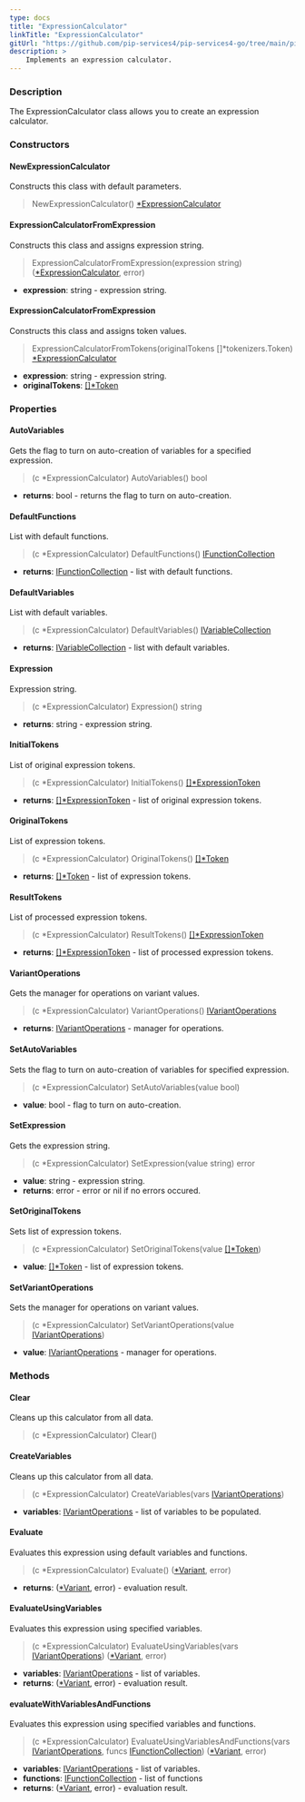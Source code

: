 ```yaml
---
type: docs
title: "ExpressionCalculator"
linkTitle: "ExpressionCalculator"
gitUrl: "https://github.com/pip-services4/pip-services4-go/tree/main/pip-services4-expressions-go"
description: > 
    Implements an expression calculator.
---
```


### Description
The ExpressionCalculator class allows you to create an expression calculator.

### Constructors

#### NewExpressionCalculator
Constructs this class with default parameters.

> NewExpressionCalculator() [*ExpressionCalculator]()

#### ExpressionCalculatorFromExpression
Constructs this class and assigns expression string.

> ExpressionCalculatorFromExpression(expression string) ([*ExpressionCalculator](), error)

- **expression**: string - expression string.

#### ExpressionCalculatorFromExpression
Constructs this class and assigns token values.

> ExpressionCalculatorFromTokens(originalTokens []*tokenizers.Token) [*ExpressionCalculator]()

- **expression**: string - expression string.
- **originalTokens**: [[]*Token](../../tokenizers/token)


### Properties

#### AutoVariables
Gets the flag to turn on auto-creation of variables for a specified expression.

> (c *ExpressionCalculator) AutoVariables() bool

- **returns**: bool - returns the flag to turn on auto-creation.


#### DefaultFunctions
List with default functions.

> (c *ExpressionCalculator) DefaultFunctions() [IFunctionCollection](../functions/ifunction_collection)

- **returns**: [IFunctionCollection](../functions/ifunction_collection) - list with default functions.

#### DefaultVariables
List with default variables.
> (c *ExpressionCalculator) DefaultVariables() [IVariableCollection](../variables/ivariable_collection)

- **returns**: [IVariableCollection](../variables/ivariable_collection) - list with default variables.

#### Expression
Expression string.

> (c *ExpressionCalculator) Expression() string

- **returns**: string - expression string.

#### InitialTokens
List of original expression tokens.
> (c *ExpressionCalculator) InitialTokens() [[]*ExpressionToken](../parsers/expression_token)

- **returns**: [[]*ExpressionToken](../parsers/expression_token) - list of original expression tokens.

#### OriginalTokens
List of expression tokens.

> (c *ExpressionCalculator) OriginalTokens() [[]*Token](../../tokenizers/token)

- **returns**: [[]*Token](../../tokenizers/token) - list of expression tokens.

#### ResultTokens
List of processed expression tokens.
> (c *ExpressionCalculator) ResultTokens() [[]*ExpressionToken](../parsers/expression_token)

- **returns**: [[]*ExpressionToken](../parsers/expression_token) - list of processed expression tokens.

#### VariantOperations
Gets the manager for operations on variant values.

> (c *ExpressionCalculator) VariantOperations() [IVariantOperations](../../variants/ivariant_operations)

- **returns**: [IVariantOperations](../../variants/ivariant_operations) - manager for operations.

#### SetAutoVariables
Sets the flag to turn on auto-creation of variables for specified expression.

> (c *ExpressionCalculator) SetAutoVariables(value bool)

- **value**: bool - flag to turn on auto-creation.

#### SetExpression
Gets the expression string.

> (c *ExpressionCalculator) SetExpression(value string) error

- **value**: string - expression string.
- **returns**: error - error or nil if no errors occured.


#### SetOriginalTokens
Sets list of expression tokens.
> (c *ExpressionCalculator) SetOriginalTokens(value [[]*Token](../../tokenizers/token))

- **value**: [[]*Token](../../tokenizers/token) - list of expression tokens.



#### SetVariantOperations
Sets the manager for operations on variant values.

> (c *ExpressionCalculator) SetVariantOperations(value [IVariantOperations](../../variants/ivariant_operations))

- **value**: [IVariantOperations](../../variants/ivariant_operations) - manager for operations.


### Methods

#### Clear
Cleans up this calculator from all data.
> (c *ExpressionCalculator) Clear()


#### CreateVariables
Cleans up this calculator from all data.
> (c *ExpressionCalculator) CreateVariables(vars [IVariantOperations](../../variants/ivariant_operations)) 

- **variables**: [IVariantOperations](../../variants/ivariant_operations) - list of variables to be populated.

#### Evaluate
Evaluates this expression using default variables and functions.

> (c *ExpressionCalculator) Evaluate() ([*Variant](../../variants/variant), error)

- **returns**: ([*Variant](../../variants/variant), error) - evaluation result.

#### EvaluateUsingVariables
Evaluates this expression using specified variables.

> (c *ExpressionCalculator) EvaluateUsingVariables(vars [IVariantOperations](../../variants/ivariant_operations)) ([*Variant](../../variants/variant), error)

- **variables**: [IVariantOperations](../../variants/ivariant_operations) - list of variables.
- **returns**: ([*Variant](../../variants/variant), error) - evaluation result.

#### evaluateWithVariablesAndFunctions
Evaluates this expression using specified variables and functions.

> (c *ExpressionCalculator) EvaluateUsingVariablesAndFunctions(vars [IVariantOperations](../../variants/ivariant_operations), funcs [IFunctionCollection](../functions/ifunction_collection)) ([*Variant](../../variants/variant), error)

- **variables**: [IVariantOperations](../../variants/ivariant_operations) - list of variables.
- **functions**: [IFunctionCollection](../functions/ifunction_collection) - list of functions
- **returns**: ([*Variant](../../variants/variant), error) - evaluation result.

